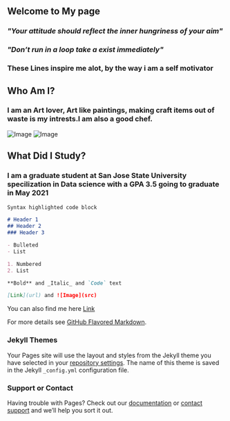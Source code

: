 ## Welcome to My page 

### _"Your attitude should reflect the inner hungriness of your aim"_

### _"Don’t run in a loop take a exist immediately"_

### These Lines inspire me alot, by the way i am a self motivator

## Who Am I?
###  I am an Art lover, Art like paintings, making craft items out of waste is my intrests.I am also a good chef.
![Image](http://images.clipartpanda.com/artist-paint-palette-art-palette.jpg) ![Image](https://www.cityofcalabasas.com/events/library/crafts.jpg)



## What Did I Study?
### I am a graduate student at San Jose State University specilization in Data science with a GPA 3.5 going to graduate in May 2021




```markdown
Syntax highlighted code block

# Header 1
## Header 2
### Header 3

- Bulleted
- List

1. Numbered
2. List

**Bold** and _Italic_ and `Code` text

[Link](url) and ![Image](src)
```


You can also find me here [Link](https://www.linkedin.com/in/srilalitha-veerubhotla/)

For more details see [GitHub Flavored Markdown](https://guides.github.com/features/mastering-markdown/).

### Jekyll Themes

Your Pages site will use the layout and styles from the Jekyll theme you have selected in your [repository settings](https://github.com/srilalithaveerubhotla/srilalithav.github.io/settings). The name of this theme is saved in the Jekyll `_config.yml` configuration file.

### Support or Contact

Having trouble with Pages? Check out our [documentation](https://help.github.com/categories/github-pages-basics/) or [contact support](https://github.com/contact) and we’ll help you sort it out.
